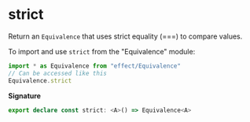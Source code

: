 # strict

Return an `Equivalence` that uses strict equality (===) to compare values.

To import and use `strict` from the "Equivalence" module:

```ts
import * as Equivalence from "effect/Equivalence"
// Can be accessed like this
Equivalence.strict
```

**Signature**

```ts
export declare const strict: <A>() => Equivalence<A>
```
